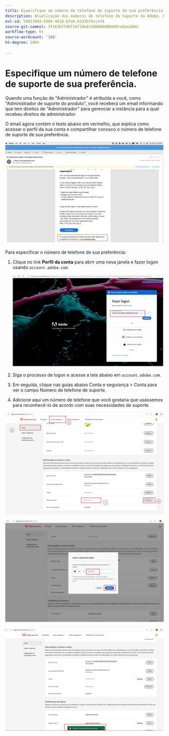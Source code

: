 ```yaml
---
title: Especifique um número de telefone de suporte de sua preferência.
description: Atualização dos números de telefone do Suporte da Adobe. Especifique seu número de telefone de suporte de sua preferência.
exl-id: 59017843-5989-4618-b7a6-6333bf9ccef4
source-git-commit: 3f163bffd6f1bf19e8c58688b9068d9ce6aeab0d
workflow-type: ht
source-wordcount: '168'
ht-degree: 100%

---
```


# Especifique um número de telefone de suporte de sua preferência.

Quando uma função de &quot;Administrador&quot; é atribuída a você, como &quot;Administrador de suporte do produto&quot;, você receberá um email informando que tem direitos de &quot;Administrador&quot; para gerenciar a instância para a qual recebeu direitos de administrador.

O email agora contém o texto abaixo em vermelho, que explica como acessar o perfil da sua conta e compartilhar conosco o número de telefone de suporte de sua preferência.

![número de suporte de sua preferência](assets/admin-console-1.png)

Para especificar o número de telefone de sua preferência:

1. Clique no link **Perfil da conta** para abrir uma nova janela e fazer logon usando `account.adobe.com`.

   ![fazer logon](assets/sign-in.png)

1. Siga o processo de logon e acesse a tela abaixo em `account.adobe.com`.
1. Em seguida, clique nas guias abaixo Conta e segurança > Conta para ver o campo Número de telefone de suporte.
1. Adicione aqui um número de telefone que você gostaria que usássemos para reconhecê-lo de acordo com suas necessidades de suporte.

![especificar detalhes](assets/account-info.png)

![adicionar número de telefone](assets/enter-phone-number.png)

![resultados](assets/result.png)
